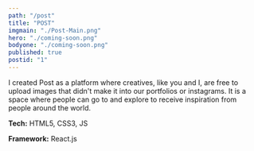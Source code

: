 ```yaml
---
path: "/post"
title: "POST"
imgmain: "./Post-Main.png"
hero: "./coming-soon.png"
bodyone: "./coming-soon.png"
published: true
postid: "1"
---
```


I created Post as a platform where creatives, like you and I, are free to upload images that didn't make it into our portfolios or instagrams. It is a space where people can go to and explore to receive inspiration from people around the world.

**Tech:** HTML5, CSS3, JS

**Framework:** React.js
